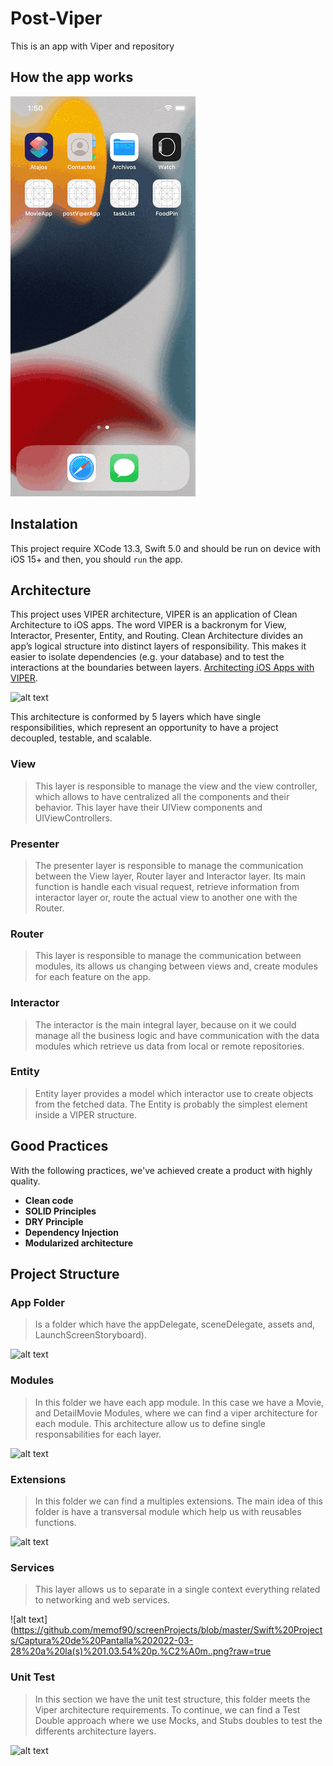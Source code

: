 # Post-Viper
This is an app with Viper and repository 

## How the app works

![alt text](https://github.com/memof90/screenProjects/blob/master/Swift%20Projects/Copia%20de%20Simulator%20Screen%20Recording%20-%20iPhone%2013%20Pro%20-%202022-03-28%20at%2013.51.21.gif%2013-59-51-150.gif?raw=true)

## Instalation
This project require XCode 13.3, Swift 5.0 and should be run on device with iOS 15+ and then, you should `run` the app.

## Architecture
This project uses VIPER architecture, VIPER is an application of Clean Architecture to iOS apps. The word VIPER is a backronym for View, Interactor, Presenter, Entity, and Routing. Clean Architecture divides an app’s logical structure into distinct layers of responsibility. This makes it easier to isolate dependencies (e.g. your database) and to test the interactions at the boundaries between layers. [Architecting iOS Apps with VIPER](https://www.objc.io/issues/13-architecture/viper/).

![alt text](https://miro.medium.com/max/1021/1*6W73TuYu1DWi9JY4_Uh8aA.png)

This architecture is conformed by 5 layers which have single responsibilities, which represent an opportunity to have a project decoupled, testable, and scalable.

### View
> This layer is responsible to manage the view and the view controller, which allows to have centralized all the components and their behavior. This layer have their UIView components and UIViewControllers.

### Presenter
> The presenter layer is responsible to manage the communication between the View layer, Router layer and Interactor layer. Its main function is handle each visual request, retrieve information from interactor layer or, route the actual view to another one with the Router.

### Router
> This layer is responsible to manage the communication between modules, its allows us changing between views and, create modules for each feature on the app.

### Interactor
> The interactor is the main integral layer, because on it we could manage all the business logic and have communication with the data modules which retrieve us data from local or remote repositories.

### Entity 
> Entity layer provides a model which interactor use to create objects from the fetched data. The Entity is probably the simplest element inside a VIPER structure.

## Good Practices
With the following practices, we've achieved create a product with highly quality.
- **Clean code**
- **SOLID Principles**
- **DRY Principle**
- **Dependency Injection**
- **Modularized architecture**

## Project Structure

### App Folder
> Is a folder which have the appDelegate, sceneDelegate, assets and, LaunchScreenStoryboard).

![alt text](https://github.com/memof90/screenProjects/blob/master/Swift%20Projects/Captura%20de%20Pantalla%202022-03-28%20a%20la(s)%201.02.07%20p.%C2%A0m..png?raw=true)

### Modules
> In this folder we have each app module. In this case we have a Movie, and DetailMovie Modules, where we can find a viper architecture for each module. This architecture allow us to define single responsabilities for each layer.

![alt text](https://github.com/memof90/screenProjects/blob/master/Swift%20Projects/Captura%20de%20Pantalla%202022-03-28%20a%20la(s)%201.02.55%20p.%C2%A0m..png?raw=true)

### Extensions
> In this folder we can find a multiples extensions. The main idea of this folder is have a transversal module which help us with reusables functions.

![alt text](https://github.com/memof90/screenProjects/blob/master/Swift%20Projects/Captura%20de%20Pantalla%202022-03-28%20a%20la(s)%201.03.42%20p.%C2%A0m..png?raw=true)

### Services
> This layer allows us to separate in a single context everything related to networking and web services.

![alt text](https://github.com/memof90/screenProjects/blob/master/Swift%20Projects/Captura%20de%20Pantalla%202022-03-28%20a%20la(s)%201.03.54%20p.%C2%A0m..png?raw=true

### Unit Test
> In this section we have the unit test structure, this folder meets the Viper architecture requirements. To continue, we can find a Test Double approach where we use Mocks, and Stubs doubles to test the differents architecture layers.

![alt text](https://github.com/memof90/screenProjects/blob/master/Swift%20Projects/Captura%20de%20Pantalla%202022-03-28%20a%20la(s)%201.03.54%20p.%C2%A0m..png?raw=true)

